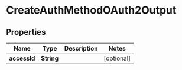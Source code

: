 

# CreateAuthMethodOAuth2Output


## Properties

Name | Type | Description | Notes
------------ | ------------- | ------------- | -------------
**accessId** | **String** |  |  [optional]



